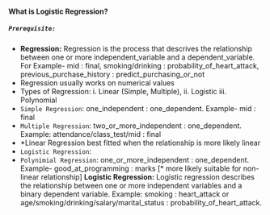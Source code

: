 #### **What is Logistic Regression?**
##### `Prerequisite:`
* **Regression:** Regression is the process that descrives the relationship between one or more independent_variable and a dependent_variable. For Example- mid : final, smoking/drinking : probability_of_heart_attack, previous_purchase_history : predict_purchasing_or_not
* Regression usually works on numerical values
* Types of Regression: i. Linear (Simple, Multiple), ii. Logistic iii. Polynomial
* `Simple Regression`: one_independent : one_dependent. Example- mid : final
* `Multiple Regression`: two_or_more_independent : one_dependent. Example: attendance/class_test/mid : final
* *Linear Regression best fitted when the relationship is more likely linear
* `Logistic Regression`:
* `Polynimial Regression`: one_or_more_independent : one_dependent. Example- good_at_programming : marks [* more likely suitable for non-linear relationship]
**Logistic Regression:** Logistic regression describes the relationship between one or more independent variables and a binary dependent variable. Example: smoking : heart_attack or age/smoking/drinking/salary/marital_status : probability_of_heart_attack.